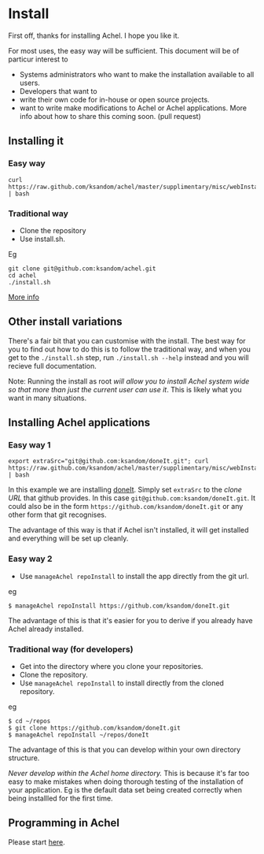 # Install

First off, thanks for installing Achel. I hope you like it.

For most uses, the easy way will be sufficient. This document will be of particur interest to

* Systems administrators who want to make the installation available to all users.
* Developers that want to
 * write their own code for in-house or open source projects.
 * want to write make modifications to Achel or Achel applications. More info about how to share this coming soon. (pull request)

## Installing it

### Easy way

    curl https://raw.github.com/ksandom/achel/master/supplimentary/misc/webInstall | bash

### Traditional way

* Clone the repository
* Use install.sh.

Eg

    git clone git@github.com:ksandom/achel.git
    cd achel
    ./install.sh

[More info](docs/install.md)

## Other install variations

There's a fair bit that you can customise with the install. The best way for you to find out how to do this is to follow the traditional way, and when you get to the `./install.sh` step, run `./install.sh --help` instead and you will recieve full documentation.

Note: Running the install as root *will allow you to install Achel system wide so that more than just the current user can use it*. This is likely what you want in many situations.

## Installing Achel applications

### Easy way 1

    export extraSrc="git@github.com:ksandom/doneIt.git"; curl https://raw.github.com/ksandom/achel/master/supplimentary/misc/webInstall | bash

In this example we are installing [doneIt](https://github.com/ksandom/doneIt). Simply set `extraSrc` to the *clone URL* that github provides. In this case `git@github.com:ksandom/doneIt.git`. It could also be in the form `https://github.com/ksandom/doneIt.git` or any other form that git recognises.

The advantage of this way is that if Achel isn't installed, it will get installed and everything will be set up cleanly.

### Easy way 2

* Use `manageAchel repoInstall` to install the app directly from the git url.

eg

    $ manageAchel repoInstall https://github.com/ksandom/doneIt.git

The advantage of this is that it's easier for you to derive if you already have Achel already installed.

### Traditional way (for developers)

* Get into the directory where you clone your repositories.
* Clone the repository.
* Use `manageAchel repoInstall` to install directly from the cloned repository.

eg

    $ cd ~/repos
    $ git clone https://github.com/ksandom/doneIt.git
    $ manageAchel repoInstall ~/repos/doneIt

The advantage of this is that you can develop within your own directory structure.

*Never develop within the Achel home directory.* This is because it's far too easy to make mistakes when doing thorough testing of the installation of your application. Eg is the default data set being created correctly when being installled for the first time.

## Programming in Achel

Please start [here](https://github.com/ksandom/achel/tree/master/docs/programming).
